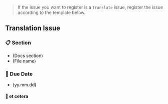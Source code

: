 > If the issue you want to register is a `translate` issue, register the issue according to the template below.

## Translation Issue
### :clipboard: Section
- (Docs section)
- (File name)


### :date: Due Date
- (yy.mm.dd)


#### :speech_balloon: et cetera


